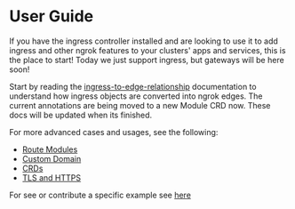 # User Guide

If you have the ingress controller installed and are looking to use it to add ingress and other ngrok features to your clusters' apps and services, this is the place to start!
Today we just support ingress, but gateways will be here soon!

Start by reading the [ingress-to-edge-relationship](./ingress-to-edge-relationship.md) documentation to understand how ingress objects are converted into ngrok edges.
The current annotations are being moved to a new Module CRD now. These docs will be updated when its finished.

For more advanced cases and usages, see the following:
- [Route Modules](./route-modules.md)
- [Custom Domain](./custom-domain.md)
- [CRDs](./crds.md)
- [TLS and HTTPS](./tls-and-https.md)

For see or contribute a specific example see [here](./examples/README.md)